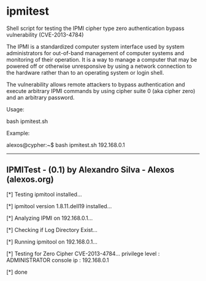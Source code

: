ipmitest
========

Shell script for testing the IPMI cipher type zero authentication bypass vulnerability (CVE-2013-4784)

The IPMI  is a standardized computer system interface used by system administrators for out-of-band management of computer
systems and monitoring of their operation. It is a way to manage a computer that may be powered off or otherwise unresponsive by using a network connection to the hardware
rather than to an operating system or login shell.

The vulnerability allows remote attackers to bypass authentication and execute arbitrary IPMI commands by using cipher suite 0 (aka cipher zero) 
and an arbitrary password.

Usage:

bash ipmitest.sh <target>

Example:

alexos@cypher:~$ bash ipmitest.sh 192.168.0.1

------------------------------------------------------
 IPMITest - (0.1)
 by Alexandro Silva - Alexos (alexos.org)
------------------------------------------------------
[*] Testing ipmitool installed...

[*] ipmitool version 1.8.11.dell19 installed...

[*] Analyzing IPMI on 192.168.0.1...

[*] Checking if Log Directory Exist...

[*] Running ipmitool on 192.168.0.1...

[*] Testing for Zero Cipher CVE-2013-4784...
privilege level               : ADMINISTRATOR
console ip                    : 192.168.0.1

[*] done


